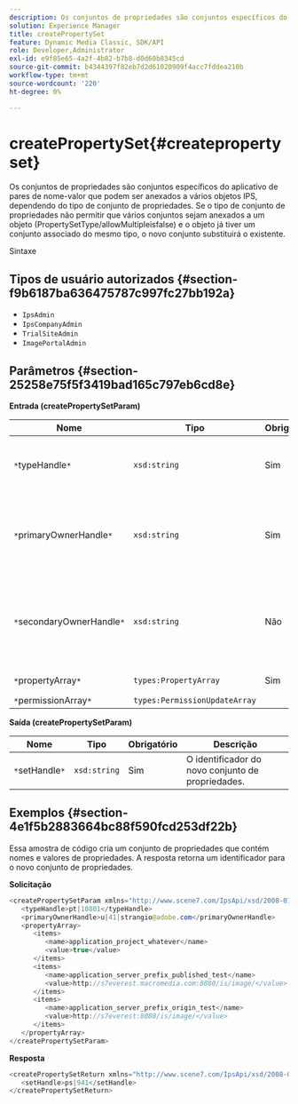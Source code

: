 ```yaml
---
description: Os conjuntos de propriedades são conjuntos específicos do aplicativo de pares de nome-valor que podem ser anexados a vários objetos IPS, dependendo do tipo de conjunto de propriedades. Se o tipo de conjunto de propriedades não permitir que vários conjuntos sejam anexados a um objeto (PropertySetType/allowMultipleisfalse) e o objeto já tiver um conjunto associado do mesmo tipo, o novo conjunto substituirá o existente.
solution: Experience Manager
title: createPropertySet
feature: Dynamic Media Classic, SDK/API
role: Developer,Administrator
exl-id: e9f85e65-4a2f-4b82-b7b8-d0d60b8345cd
source-git-commit: b4344397f82eb7d2d61020909f4acc7fddea210b
workflow-type: tm+mt
source-wordcount: '220'
ht-degree: 0%

---
```


# createPropertySet{#createpropertyset}

Os conjuntos de propriedades são conjuntos específicos do aplicativo de pares de nome-valor que podem ser anexados a vários objetos IPS, dependendo do tipo de conjunto de propriedades. Se o tipo de conjunto de propriedades não permitir que vários conjuntos sejam anexados a um objeto (PropertySetType/allowMultipleisfalse) e o objeto já tiver um conjunto associado do mesmo tipo, o novo conjunto substituirá o existente.

Sintaxe

## Tipos de usuário autorizados {#section-f9b6187ba636475787c997fc27bb192a}

* `IpsAdmin`
* `IpsCompanyAdmin`
* `TrialSiteAdmin`
* `ImagePortalAdmin`

## Parâmetros {#section-25258e75f5f3419bad165c797eb6cd8e}

**Entrada (createPropertySetParam)**

| Nome | Tipo | Obrigatório | Descrição |
|---|---|---|---|
| `*`typeHandle`*` | `xsd:string` | Sim | O identificador do tipo de conjunto de propriedades. |
| `*`primaryOwnerHandle`*` | `xsd:string` | Sim | O identificador do proprietário principal do conjunto de propriedades. |
| `*`secondaryOwnerHandle`*` | `xsd:string` | Não | O identificador para o proprietário secundário do conjunto de propriedades. |
| `*`propertyArray`*` | `types:PropertyArray` | Sim | A matriz de propriedades. |
| `*`permissionArray`*` | `types:PermissionUpdateArray` |  |  |

**Saída (createPropertySetParam)**

| Nome | Tipo | Obrigatório | Descrição |
|---|---|---|---|
| `*`setHandle`*` | `xsd:string` | Sim | O identificador do novo conjunto de propriedades. |

## Exemplos {#section-4e1f5b2883664bc88f590fcd253df22b}

Essa amostra de código cria um conjunto de propriedades que contém nomes e valores de propriedades. A resposta retorna um identificador para o novo conjunto de propriedades.

**Solicitação**

```java
<createPropertySetParam xmlns="http://www.scene7.com/IpsApi/xsd/2008-01-15">
   <typeHandle>pt|10801</typeHandle>
   <primaryOwnerHandle>u|41|strangio@adobe.com</primaryOwnerHandle>
   <propertyArray>
      <items>
         <name>application_project_whatever</name>
         <value>true</value>
      </items>
      <items>
         <name>application_server_prefix_published_test</name>
         <value>http://s7everest.macromedia.com:8080/is/image/</value>
      </items>
      <items>
         <name>application_server_prefix_origin_test</name>
         <value>http://s7everest:8080/is/image/</value>
      </items>
   </propertyArray>
</createPropertySetParam>
```

**Resposta**

```java
<createPropertySetReturn xmlns="http://www.scene7.com/IpsApi/xsd/2008-01-15">
   <setHandle>ps|941</setHandle>
</createPropertySetReturn>
```
